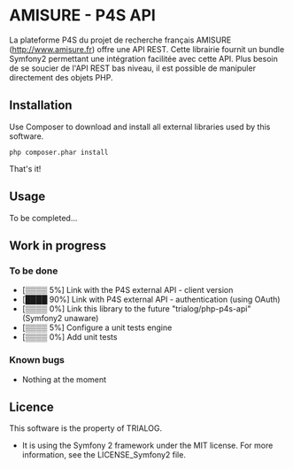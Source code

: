 AMISURE - P4S API
========================

La plateforme P4S du projet de recherche français AMISURE (http://www.amisure.fr) offre une API REST.
Cette librairie fournit un bundle Symfony2 permettant une intégration facilitée avec cette API. Plus besoin de se soucier de l'API REST bas niveau, il est possible de manipuler directement des objets PHP.

Installation
--------------------------------

Use Composer to download and install all external libraries used by this software.

	php composer.phar install

That's it!

Usage
--------------------------------

To be completed...

Work in progress
--------------------------------
### To be done
* [▒▒▒▒  5%] Link with the P4S external API - client version
* [████ 90%] Link with P4S external API - authentication (using OAuth)
* [▒▒▒▒  0%] Link this library to the future "trialog/php-p4s-api" (Symfony2 unaware)
* [▒▒▒▒  5%] Configure a unit tests engine
* [▒▒▒▒  0%] Add unit tests

### Known bugs
* Nothing at the moment

Licence
--------------------------------
This software is the property of TRIALOG.

* It is using the Symfony 2 framework under the MIT license. For more information, see the LICENSE_Symfony2 file.

